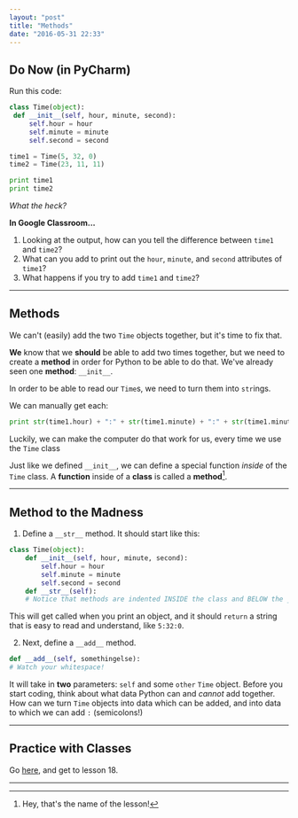 ```yaml
---
layout: "post"
title: "Methods"
date: "2016-05-31 22:33"
---
```


## Do Now (in PyCharm)
Run this code:

```python
class Time(object):
 def __init__(self, hour, minute, second):
     self.hour = hour
     self.minute = minute
     self.second = second

time1 = Time(5, 32, 0)
time2 = Time(23, 11, 11)

print time1
print time2
```

_What the heck?_

**In Google Classroom...**

1. Looking at the output, how can you tell the difference between `time1` and `time2`?
2. What can you add to print out the `hour`, `minute`, and `second` attributes of `time1`?
3. What happens if you try to add `time1` and `time2`?

---

## Methods
We can't (easily) add the two `Time` objects together, but it's time to fix that.

**We** know that we **should** be able to add two times together, but we need to create a **method** in order for Python to be able to do that. We've already seen one **method**: `__init__`.

In order to be able to read our `Time`s, we need to turn them into `str`ings.

We can manually get each:

```python
print str(time1.hour) + ":" + str(time1.minute) + ":" + str(time1.minute)
```

Luckily, we can make the computer do that work for us, every time we use the `Time` class

Just like we defined `__init__`, we can define a special function _inside_ of the `Time` class. A **function** inside of a **class** is called a **method**[^1].

[^1]: Hey, that's the name of the lesson!

---

## Method to the Madness
1. Define a `__str__` method. It should start like this:

```python
class Time(object):
    def __init__(self, hour, minute, second):
        self.hour = hour
        self.minute = minute
        self.second = second
    def __str__(self):
    # Notice that methods are indented INSIDE the class and BELOW the __init__ method.
```
This will get called when you print an object, and it should `return` a string that is easy to read and understand, like `5:32:0`.

2. Next, define a `__add__` method.

```python
def __add__(self, somethingelse):
# Watch your whitespace!
```

It will take in **two** parameters: `self` and some `other` `Time` object. Before you start coding, think about what data Python can and _cannot_ add together. How can we turn `Time` objects into data which can be added, and into data to which we can add `:` (semicolons!)

---

## Practice with Classes
Go [here](https://www.codecademy.com/en/courses/python-intermediate-en-WL8e4/0/1?curriculum_id=4f89dab3d788890003000096), and get to lesson 18.

<!-- ## Lab
Write a definition for a class named `Kangaroo` with the following methods:

1. An `__init__` method that initializes an attribute named `pouch_contents` to an empty list.
2. A method named `put_in_pouch` that takes an object of any type and adds it to `pouch_contents`.
3. A `__str__` method that returns a string representation of the Kangaroo object and the contents of the pouch.

Test your code by creating two Kangaroo objects, assigning them to variables named `kanga` and `roo`, and then adding `roo` to the contents of `kanga`’s pouch. -->

---
